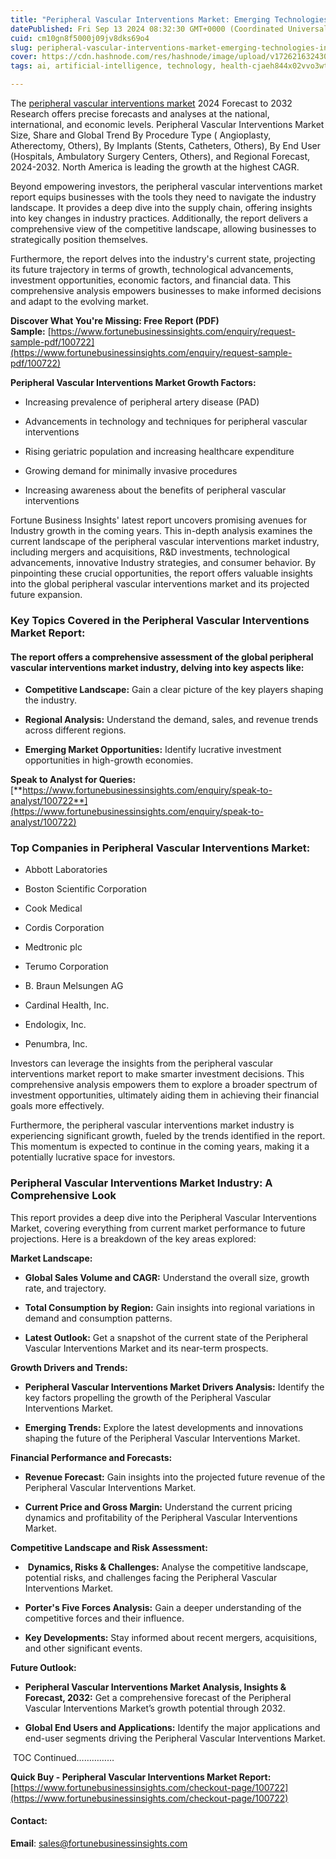 ```yaml
---
title: "Peripheral Vascular Interventions Market: Emerging Technologies in Minimally Invasive Treatments for Peripheral Artery Disease"
datePublished: Fri Sep 13 2024 08:32:30 GMT+0000 (Coordinated Universal Time)
cuid: cm10gn8f5000j09jv8dks69o4
slug: peripheral-vascular-interventions-market-emerging-technologies-in-minimally-invasive-treatments-for-peripheral-artery-disease
cover: https://cdn.hashnode.com/res/hashnode/image/upload/v1726216324307/24210fd6-0f60-4073-b16d-84240714a71d.png
tags: ai, artificial-intelligence, technology, health-cjaeh844x02vvo3wtj5r2s75q, healthcare

---
```


The [peripheral vascular interventions market](https://www.fortunebusinessinsights.com/industry-reports/peripheral-vascular-interventions-market-100722) 2024 Forecast to 2032 Research offers precise forecasts and analyses at the national, international, and economic levels. Peripheral Vascular Interventions Market Size, Share and Global Trend By Procedure Type ( Angioplasty, Atherectomy, Others), By Implants (Stents, Catheters, Others), By End User (Hospitals, Ambulatory Surgery Centers, Others), and Regional Forecast, 2024-2032. North America is leading the growth at the highest CAGR.

Beyond empowering investors, the peripheral vascular interventions market report equips businesses with the tools they need to navigate the industry landscape. It provides a deep dive into the supply chain, offering insights into key changes in industry practices. Additionally, the report delivers a comprehensive view of the competitive landscape, allowing businesses to strategically position themselves.

Furthermore, the report delves into the industry's current state, projecting its future trajectory in terms of growth, technological advancements, investment opportunities, economic factors, and financial data. This comprehensive analysis empowers businesses to make informed decisions and adapt to the evolving market.

**Discover What You're Missing: Free Report (PDF) Sample:** [https://www.fortunebusinessinsights.com/enquiry/request-sample-pdf/100722](https://www.fortunebusinessinsights.com/enquiry/request-sample-pdf/100722)

**Peripheral Vascular Interventions Market Growth Factors:**

* Increasing prevalence of peripheral artery disease (PAD)
    
* Advancements in technology and techniques for peripheral vascular interventions
    
* Rising geriatric population and increasing healthcare expenditure
    
* Growing demand for minimally invasive procedures
    
* Increasing awareness about the benefits of peripheral vascular interventions
    

Fortune Business Insights' latest report uncovers promising avenues for Industry growth in the coming years. This in-depth analysis examines the current landscape of the peripheral vascular interventions market industry, including mergers and acquisitions, R&D investments, technological advancements, innovative Industry strategies, and consumer behavior. By pinpointing these crucial opportunities, the report offers valuable insights into the global peripheral vascular interventions market and its projected future expansion.

### **Key Topics Covered in the Peripheral Vascular Interventions Market Report:**

#### **The report offers a comprehensive assessment of the global peripheral vascular interventions market industry, delving into key aspects like:**

* **Competitive Landscape:** Gain a clear picture of the key players shaping the industry.
    
* **Regional Analysis:** Understand the demand, sales, and revenue trends across different regions.
    
* **Emerging Market Opportunities:** Identify lucrative investment opportunities in high-growth economies.
    

**Speak to Analyst for Queries:** [**https://www.fortunebusinessinsights.com/enquiry/speak-to-analyst/100722**](https://www.fortunebusinessinsights.com/enquiry/speak-to-analyst/100722)

### **Top Companies in Peripheral Vascular Interventions Market:**

* Abbott Laboratories
    
* Boston Scientific Corporation
    
* Cook Medical
    
* Cordis Corporation
    
* Medtronic plc
    
* Terumo Corporation
    
* B. Braun Melsungen AG
    
* Cardinal Health, Inc.
    
* Endologix, Inc.
    
* Penumbra, Inc.
    

Investors can leverage the insights from the peripheral vascular interventions market report to make smarter investment decisions. This comprehensive analysis empowers them to explore a broader spectrum of investment opportunities, ultimately aiding them in achieving their financial goals more effectively.

Furthermore, the peripheral vascular interventions market industry is experiencing significant growth, fueled by the trends identified in the report. This momentum is expected to continue in the coming years, making it a potentially lucrative space for investors.

### Peripheral Vascular Interventions Market Industry: A Comprehensive Look

This report provides a deep dive into the Peripheral Vascular Interventions Market, covering everything from current market performance to future projections. Here is a breakdown of the key areas explored:

**Market Landscape:**

* **Global Sales Volume and CAGR:** Understand the overall size, growth rate, and trajectory.
    
* **Total Consumption by Region:** Gain insights into regional variations in demand and consumption patterns.
    
* **Latest Outlook:** Get a snapshot of the current state of the Peripheral Vascular Interventions Market and its near-term prospects.
    

**Growth Drivers and Trends:**

* **Peripheral Vascular Interventions Market Drivers Analysis:** Identify the key factors propelling the growth of the Peripheral Vascular Interventions Market.
    
* **Emerging Trends:** Explore the latest developments and innovations shaping the future of the Peripheral Vascular Interventions Market.
    

**Financial Performance and Forecasts:**

* **Revenue Forecast:** Gain insights into the projected future revenue of the Peripheral Vascular Interventions Market.
    
* **Current Price and Gross Margin:** Understand the current pricing dynamics and profitability of the Peripheral Vascular Interventions Market.
    

**Competitive Landscape and Risk Assessment:**

*  **Dynamics, Risks & Challenges:** Analyse the competitive landscape, potential risks, and challenges facing the Peripheral Vascular Interventions Market.
    
* **Porter's Five Forces Analysis:** Gain a deeper understanding of the competitive forces and their influence.
    
* **Key Developments:** Stay informed about recent mergers, acquisitions, and other significant events.
    

**Future Outlook:**

* **Peripheral Vascular Interventions Market Analysis, Insights & Forecast, 2032:** Get a comprehensive forecast of the Peripheral Vascular Interventions Market’s growth potential through 2032.
    
* **Global End Users and Applications:** Identify the major applications and end-user segments driving the Peripheral Vascular Interventions Market.
    

 TOC Continued……………

**Quick Buy - Peripheral Vascular Interventions Market Report:** [https://www.fortunebusinessinsights.com/checkout-page/100722](https://www.fortunebusinessinsights.com/checkout-page/100722)

#### **Contact:**

**Email**: sales@fortunebusinessinsights.com